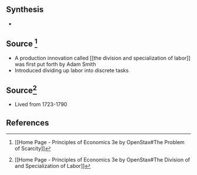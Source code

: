 ## Synthesis
- 
## Source [^1]
- A production innovation called [[the division and specialization of labor]] was first put forth by Adam Smith
- Introduced dividing up labor into discrete tasks

## Source[^2]
- Lived from 1723-1790
## References
[^1]: [[Home Page - Principles of Economics 3e by OpenStax#The Problem of Scarcity]]
[^2]: [[Home Page - Principles of Economics 3e by OpenStax#The Division of and Specialization of Labor]]